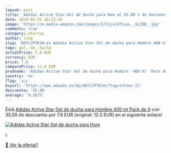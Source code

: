 ```yaml
---
layout: post
title: 'Adidas Active Star Gel de ducha para Hom al 35.00 % de descuento'
date: 2020-05-25 16:23:16
image: 'https://m.media-amazon.com/images/I/51jvcGT1saL._SL200_.jpg'
comments: true
category: ofertas
author: ring
slug: 'B071JPTK1H-es Adidas Active Star Gel de ducha para Hombre 400 ml Pack de 4'
tags: gel, de, ducha
actualPrice: 7.8 EUR
currency: EUR
price: 7.8
comparePrice: 12.0 EUR
prodname: 'Adidas Active Star Gel de ducha para Hombre  400 ml  Pack de 4'
country: 'es'
flag: '🇪🇸'
buyurl: 'https://www.amazon.es/dp/B071JPTK1H/?tag=tolees-21'
descuento: '35.00'
average: '9.2675'
---
```


Está [Adidas Active Star Gel de ducha para Hombre  400 ml  Pack de 4](https://www.amazon.es/dp/B071JPTK1H/?tag=tolees-21) con 35.00 de descuento por 7.8 EUR (original: 12.0 EUR) en el siguiente enlace!

[![Adidas Active Star Gel de ducha para Hom](https://m.media-amazon.com/images/I/51jvcGT1saL._SL200_.jpg)](https://www.amazon.es/dp/B071JPTK1H/?tag=tolees-21)

ℹ️:


[🛒 Ver la oferta!!](https://www.amazon.es/dp/B071JPTK1H/?tag=tolees-21)

